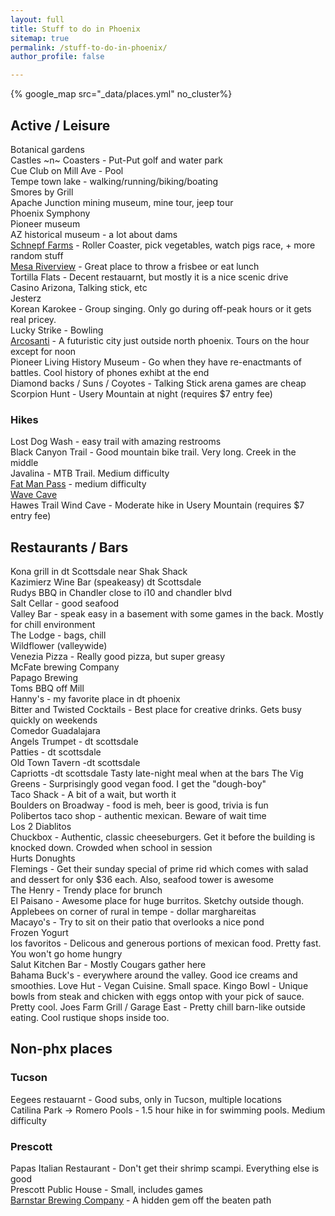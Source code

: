 ```yaml
---
layout: full
title: Stuff to do in Phoenix
sitemap: true
permalink: /stuff-to-do-in-phoenix/
author_profile: false

---
```


{% google_map src="_data/places.yml" no_cluster%}

## Active / Leisure
Botanical gardens  
Castles ~n~ Coasters - Put-Put golf and water park  
Cue Club on Mill Ave - Pool  
Tempe town lake - walking/running/biking/boating  
Smores by Grill  
Apache Junction mining museum, mine tour, jeep tour  
Phoenix Symphony  
Pioneer museum  
AZ historical museum - a lot about dams  
[Schnepf Farms](https://beckzlife.com/2018/02/17/schnepf-farms/) - Roller Coaster, pick vegetables, watch pigs race, + more random stuff  
[Mesa Riverview](https://beckzlife.com/2018/01/30/basking-in-arizonas-beauty/) - Great place to throw a frisbee or eat lunch  
Tortilla Flats - Decent restauarnt, but mostly it is a nice scenic drive  
Casino Arizona, Talking stick, etc    
Jesterz  
Korean Karokee - Group singing. Only go during off-peak hours or it gets real pricey.   
Lucky Strike - Bowling  
[Arcosanti](https://beckzlife.com/2018/01/28/arcosanti-a-city-of-the-future-hidden-in-the-desert/) - A futuristic city just outside north   phoenix. Tours on the hour except for noon  
Pioneer Living History Museum - Go when they have re-enactmants of battles. Cool history of phones exhibt at the end   
Diamond backs / Suns / Coyotes - Talking Stick arena games are cheap  
Scorpion Hunt - Usery Mountain at night (requires $7 entry fee)

### Hikes
Lost Dog Wash - easy trail with amazing restrooms  
Black Canyon Trail - Good mountain bike trail. Very long. Creek in the middle  
Javalina - MTB Trail. Medium difficulty  
[Fat Man Pass](https://beckzlife.com/2018/04/04/squeezing-through-fat-mans-pass-to-hidden-valley-south-mountain/) - medium difficulty  
[Wave Cave](https://beckzlife.com/2018/03/23/wave-cave-superstition%e2%80%8b-wilderness/)  
Hawes Trail
Wind Cave - Moderate hike in Usery Mountain (requires $7 entry fee)
  

 
## Restaurants / Bars

Kona grill in dt Scottsdale near Shak Shack  
Kazimierz Wine Bar (speakeasy) dt Scottsdale  
Rudys BBQ in Chandler close to i10 and chandler blvd  
Salt Cellar - good seafood  
Valley Bar - speak easy in a basement with some games in the back. Mostly for chill environment  
The Lodge - bags, chill  
Wildflower (valleywide)  
Venezia Pizza - Really good pizza, but super greasy  
McFate brewing Company  
Papago Brewing  
Toms BBQ off Mill  
Hanny's - my favorite place in dt phoenix  
Bitter and Twisted Cocktails - Best place for creative drinks. Gets busy quickly on weekends  
Comedor Guadalajara  
Angels Trumpet - dt scottsdale  
Patties - dt scottsdale  
Old Town Tavern -dt scottsdale    
Capriotts -dt scottsdale  Tasty late-night meal when at the bars
The Vig
Greens - Surprisingly good vegan food. I get the "dough-boy"  
Taco Shack - A bit of a wait, but worth it  
Boulders on Broadway - food is meh, beer is good, trivia is fun  
Polibertos taco shop - authentic mexican. Beware of wait time  
Los 2 Diablitos  
Chuckbox  - Authentic, classic cheeseburgers. Get it before the building is knocked down. Crowded when school in session  
Hurts Donughts  
Flemings - Get their sunday special of prime rid which comes with salad and dessert for only $36 each. Also, seafood tower is awesome  
The Henry - Trendy place for brunch  
El Paisano - Awesome place for huge burritos. Sketchy outside though. 
Applebees on corner of rural in tempe - dollar marghareitas  
Macayo's - Try to sit on their patio that overlooks a nice pond  
Frozen Yogurt  
los favoritos - Delicous and generous portions of mexican food. Pretty fast. You won't go home hungry   
Salut Kitchen Bar - Mostly Cougars gather here  
Bahama Buck's - everywhere around the valley. Good ice creams and smoothies.
Love Hut - Vegan Cuisine. Small space. 
Kingo Bowl - Unique bowls from steak and chicken with eggs ontop with your pick of sauce. Pretty cool. 
Joes Farm Grill / Garage East - Pretty chill barn-like outside eating. Cool rustique shops inside too.


## Non-phx places

### Tucson
Eegees restauarnt - Good subs, only in Tucson, multiple locations  
Catilina Park -> Romero Pools - 1.5 hour hike in for swimming pools. Medium difficulty  

### Prescott
Papas Italian Restaurant - Don't get their shrimp scampi. Everything else is good  
Prescott Public House - Small, includes games     
[Barnstar Brewing Company](https://beckzlife.com/2018/04/02/24-hours-in-prescott/) - A hidden gem off the beaten path  
